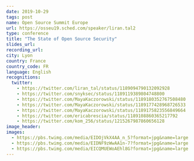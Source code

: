 ```yaml
---
date: 2019-10-29
tags: post
name: Open Source Summit Europe
url: https://osseu19.sched.com/speaker/liran.tal2
type: conference
title: "The State of Open Source Security"
slides_url:
recording_url: 
city: Lyon
country: France
country_code: FR
language: English
recognitions:
  twitter:
    - https://twitter.com/liran_tal/status/1189094790132092928
    - https://twitter.com/snyksec/status/1189119389804748800
    - https://twitter.com/MayaKaczorowski/status/1189180352767508480
    - https://twitter.com/MayaKaczorowski/status/1189177428968726533
    - https://twitter.com/MayaKaczorowski/status/1189175823556849664
    - https://twitter.com/ericabrescia/status/1189108860365217792
    - https://twitter.com/kom_256/status/1215267987860656128
image_header: 
images:
  - https://pbs.twimg.com/media/EIDOjVkX4AA_n_5?format=jpg&name=large
  - https://pbs.twimg.com/media/EIDNF9zWwAA1n-7?format=jpg&name=large
  - https://pbs.twimg.com/media/EICQMUEWoAEhl8G?format=jpg&name=large
---
```

